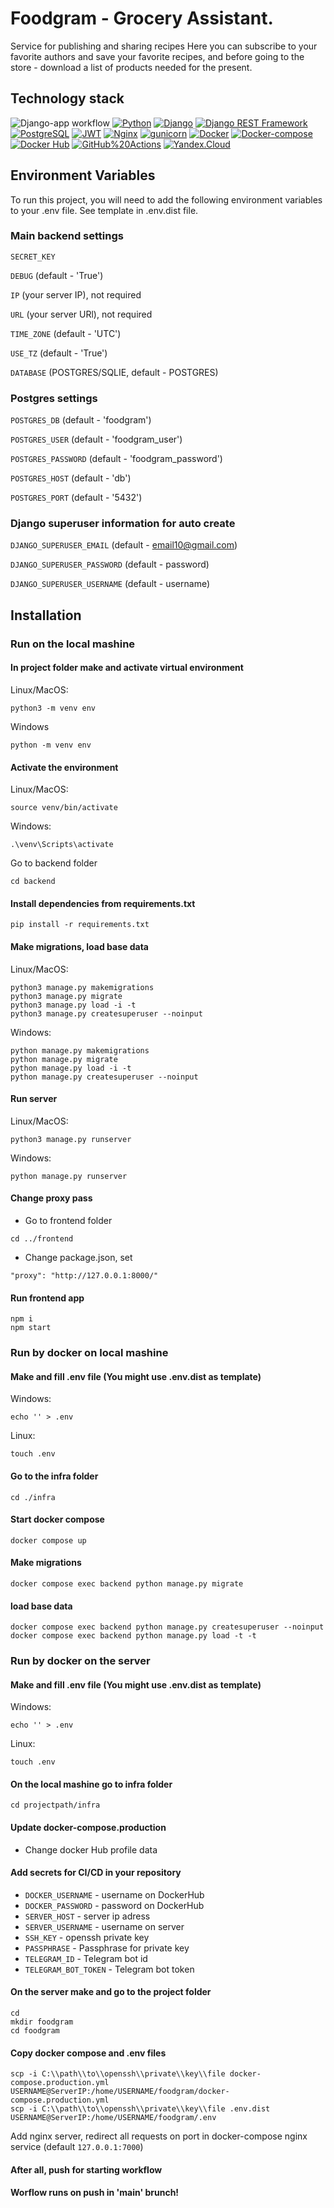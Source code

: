 # Foodgram - Grocery Assistant.
Service for publishing and sharing recipes
Here you can subscribe to your favorite authors and save your favorite recipes,
and before going to the store - download a list of products needed for the present.

## Technology stack
![Django-app workflow](https://github.com/Alexey-zaliznuak/foodgram-project-react/actions/workflows/main.yml/badge.svg)
[![Python](https://img.shields.io/badge/-Python-464646?style=flat&logo=Python&logoColor=56C0C0&color=008080)](https://www.python.org/)
[![Django](https://img.shields.io/badge/-Django-464646?style=flat&logo=Django&logoColor=56C0C0&color=008080)](https://www.djangoproject.com/)
[![Django REST Framework](https://img.shields.io/badge/-Django%20REST%20Framework-464646?style=flat&logo=Django%20REST%20Framework&logoColor=56C0C0&color=008080)](https://www.django-rest-framework.org/)
[![PostgreSQL](https://img.shields.io/badge/-PostgreSQL-464646?style=flat&logo=PostgreSQL&logoColor=56C0C0&color=008080)](https://www.postgresql.org/)
[![JWT](https://img.shields.io/badge/-JWT-464646?style=flat&color=008080)](https://jwt.io/)
[![Nginx](https://img.shields.io/badge/-NGINX-464646?style=flat&logo=NGINX&logoColor=56C0C0&color=008080)](https://nginx.org/ru/)
[![gunicorn](https://img.shields.io/badge/-gunicorn-464646?style=flat&logo=gunicorn&logoColor=56C0C0&color=008080)](https://gunicorn.org/)
[![Docker](https://img.shields.io/badge/-Docker-464646?style=flat&logo=Docker&logoColor=56C0C0&color=008080)](https://www.docker.com/)
[![Docker-compose](https://img.shields.io/badge/-Docker%20compose-464646?style=flat&logo=Docker&logoColor=56C0C0&color=008080)](https://www.docker.com/)
[![Docker Hub](https://img.shields.io/badge/-Docker%20Hub-464646?style=flat&logo=Docker&logoColor=56C0C0&color=008080)](https://www.docker.com/products/docker-hub)
[![GitHub%20Actions](https://img.shields.io/badge/-GitHub%20Actions-464646?style=flat&logo=GitHub%20actions&logoColor=56C0C0&color=008080)](https://github.com/features/actions)
[![Yandex.Cloud](https://img.shields.io/badge/-Yandex.Cloud-464646?style=flat&logo=Yandex.Cloud&logoColor=56C0C0&color=008080)](https://cloud.yandex.ru/)


## Environment Variables

To run this project, you will need to add the following environment
variables to your .env file. See template in .env.dist file.

### Main backend settings

`SECRET_KEY`

`DEBUG` (default - 'True')

`IP` (your server IP), not required

`URL` (your server URl), not required

`TIME_ZONE` (default - 'UTC')

`USE_TZ` (default - 'True')

`DATABASE` (POSTGRES/SQLIE, default - POSTGRES)

### Postgres settings

`POSTGRES_DB` (default - 'foodgram')

`POSTGRES_USER` (default - 'foodgram_user')

`POSTGRES_PASSWORD` (default - 'foodgram_password')

`POSTGRES_HOST` (default - 'db')

`POSTGRES_PORT` (default - '5432')

### Django superuser information for auto create

`DJANGO_SUPERUSER_EMAIL` (default - email10@gmail.com)

`DJANGO_SUPERUSER_PASSWORD` (default - password)

`DJANGO_SUPERUSER_USERNAME` (default - username)

## Installation

### Run on the local mashine

#### In project folder make and activate virtual environment
Linux/MacOS:
```
python3 -m venv env
```
Windows
```
python -m venv env
```

#### Activate the environment
Linux/MacOS:
```
source venv/bin/activate
```
Windows:
```
.\venv\Scripts\activate
```

Go to backend folder

```
cd backend
```

#### Install dependencies from requirements.txt
```
pip install -r requirements.txt
```

#### Make migrations, load base data
Linux/MacOS:
```
python3 manage.py makemigrations
python3 manage.py migrate
python3 manage.py load -i -t
python3 manage.py createsuperuser --noinput
```
Windows:
```
python manage.py makemigrations
python manage.py migrate
python manage.py load -i -t
python manage.py createsuperuser --noinput
```

#### Run server
Linux/MacOS:
```
python3 manage.py runserver
```
Windows:
```
python manage.py runserver
```

#### Change proxy pass
- Go to frontend folder
```
cd ../frontend
```

- Change package.json, set
```
"proxy": "http://127.0.0.1:8000/"
```

#### Run frontend app
```
npm i
npm start
```

### Run by docker on local mashine

#### Make and fill .env file (You might use .env.dist as template)
Windows:
```
echo '' > .env
```

Linux:
```
touch .env
```

#### Go to the infra folder
```
cd ./infra
```

#### Start docker compose
```
docker compose up
```

#### Make migrations
```
docker compose exec backend python manage.py migrate
```

#### load base data
```
docker compose exec backend python manage.py createsuperuser --noinput
docker compose exec backend python manage.py load -t -t
```


### Run by docker on the server

#### Make and fill .env file (You might use .env.dist as template)
Windows:
```
echo '' > .env
```
Linux:
```
touch .env
```

#### On the local mashine go to infra folder
```
cd projectpath/infra
```

#### Update docker-compose.production
- Change docker Hub profile data

#### Add secrets for CI/CD in your repository
- ```DOCKER_USERNAME``` - username on DockerHub
- ```DOCKER_PASSWORD``` - password on DockerHub
- ```SERVER_HOST``` - server ip adress
- ```SERVER_USERNAME``` - username on server
- ```SSH_KEY``` - openssh private key
- ```PASSPHRASE``` - Passphrase for private key
- ```TELEGRAM_ID``` - Telegram bot id
- ```TELEGRAM_BOT_TOKEN``` - Telegram bot token

#### On the server make and go to the project folder
```
cd
mkdir foodgram
cd foodgram
```

#### Copy docker compose and .env files

```
scp -i C:\\path\\to\\openssh\\private\\key\\file docker-compose.production.yml
USERNAME@ServerIP:/home/USERNAME/foodgram/docker-compose.production.yml
scp -i C:\\path\\to\\openssh\\private\\key\\file .env.dist
USERNAME@ServerIP:/home/USERNAME/foodgram/.env
```

Add nginx server, redirect all requests on port in docker-compose nginx service
(default `127.0.0.1:7000`)

#### After all, push for starting workflow
#### Worflow runs on push in 'main' brunch!
